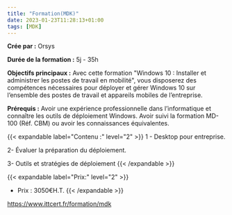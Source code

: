 ```yaml
---
title: "Formation(MDK)"
date: 2023-01-23T11:28:13+01:00
tags: [MDK]
---
```


**Crée par :** Orsys 

**Durée de la formation :** 5j - 35h

**Objectifs principaux :** Avec cette formation "Windows 10 : Installer et administrer les postes de travail en mobilité", vous disposerez des compétences nécessaires pour déployer et gérer Windows 10 sur l’ensemble des postes de travail et appareils mobiles de l’entreprise.

 **Prérequis :** Avoir une expérience professionnelle dans l’informatique et connaître les outils de déploiement Windows. Avoir suivi la formation MD-100 (Réf. CBM) ou avoir les connaissances équivalentes.

{{< expandable label="Contenu :" level="2" >}}
1 - Desktop pour entreprise.

2- Évaluer la préparation du déploiement.

3- Outils et stratégies de déploiement
{{< /expandable >}}

{{< expandable label="Prix:" level="2" >}}
- Prix : 3050€H.T.
{{< /expandable >}}



https://www.ittcert.fr/formation/mdk